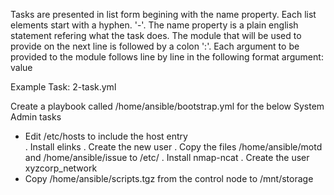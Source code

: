  Tasks are presented in list form begining with the name property. Each list elements start with a hyphen. '-'. The name property is a plain english statement refering 
 what the task does. The module that will be used to provide on the next line is followed by a colon ':'. Each argument to be provided to the module follows line by line 
 in the following format argument: value
 
 Example Task: 2-task.yml
 
 Create a playbook called /home/ansible/bootstrap.yml for the below System Admin tasks

- Edit /etc/hosts to include the host entry    
. Install elinks
. Create the new user
. Copy the files /home/ansible/motd and /home/ansible/issue to /etc/
. Install nmap-ncat
. Create the user xyzcorp_network
- Copy /home/ansible/scripts.tgz from the control node to /mnt/storage
